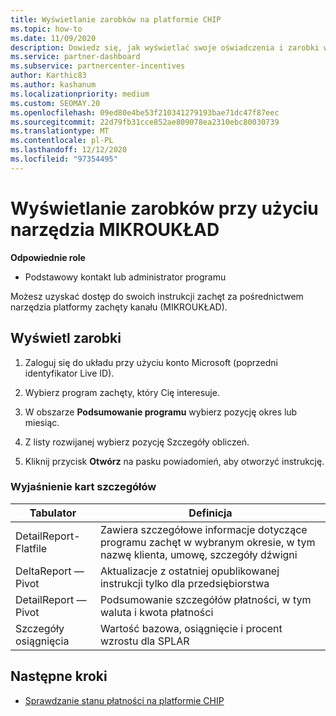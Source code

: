 ```yaml
---
title: Wyświetlanie zarobków na platformie CHIP
ms.topic: how-to
ms.date: 11/09/2020
description: Dowiedz się, jak wyświetlać swoje oświadczenia i zarobki w narzędziu zachęty dla kanału.
ms.service: partner-dashboard
ms.subservice: partnercenter-incentives
author: Karthic83
ms.author: kashanum
ms.localizationpriority: medium
ms.custom: SEOMAY.20
ms.openlocfilehash: 09ed80e4be53f210341279193bae71dc47f87eec
ms.sourcegitcommit: 22d79fb31cce852ae809078ea2310ebc80030739
ms.translationtype: MT
ms.contentlocale: pl-PL
ms.lasthandoff: 12/12/2020
ms.locfileid: "97354495"
---
```

# <a name="view-earnings-using-the-chip-tool"></a>Wyświetlanie zarobków przy użyciu narzędzia MIKROUKŁAD

**Odpowiednie role**

- Podstawowy kontakt lub administrator programu

Możesz uzyskać dostęp do swoich instrukcji zachęt za pośrednictwem narzędzia platformy zachęty kanału (MIKROUKŁAD).

## <a name="view-earnings"></a>Wyświetl zarobki

1. Zaloguj się do układu przy użyciu konto Microsoft (poprzedni identyfikator Live ID).

2. Wybierz program zachęty, który Cię interesuje.

3. W obszarze **Podsumowanie programu** wybierz pozycję okres lub miesiąc. 
1. Z listy rozwijanej wybierz pozycję Szczegóły obliczeń.
1.  Kliknij przycisk **Otwórz** na pasku powiadomień, aby otworzyć instrukcję.

### <a name="explanation-of-details-tabs"></a>Wyjaśnienie kart szczegółów

|**Tabulator**|**Definicja**|
|-------------|--------------------------|
|DetailReport-Flatfile|Zawiera szczegółowe informacje dotyczące programu zachęt w wybranym okresie, w tym nazwę klienta, umowę, szczegóły dźwigni|
|DeltaReport — Pivot|Aktualizacje z ostatniej opublikowanej instrukcji tylko dla przedsiębiorstwa|
|DetailReport — Pivot|Podsumowanie szczegółów płatności, w tym waluta i kwota płatności|
|Szczegóły osiągnięcia|Wartość bazowa, osiągnięcie i procent wzrostu dla SPLAR|

## <a name="next-steps"></a>Następne kroki

- [Sprawdzanie stanu płatności na platformie CHIP](chip-payment-status.md)